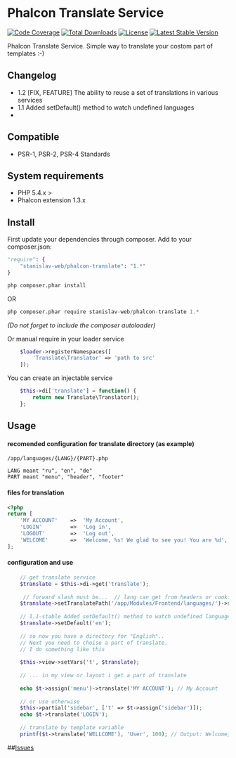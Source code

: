 # Phalcon Translate Service
[![Code Coverage](https://scrutinizer-ci.com/g/stanislav-web/phalcon-translate/badges/coverage.png?b=master)](https://scrutinizer-ci.com/g/stanislav-web/phalcon-translate/?branch=master) [![Total Downloads](https://poser.pugx.org/stanislav-web/phalcon-translate/downloads.svg)](https://packagist.org/packages/stanislav-web/phalcon-translate) [![License](https://poser.pugx.org/stanislav-web/phalcon-translate/license.svg)](https://packagist.org/packages/stanislav-web/phalcon-translate) [![Latest Stable Version](https://poser.pugx.org/stanislav-web/phalcon-translate/v/stable.svg)](https://packagist.org/packages/stanislav-web/phalcon-translate)

Phalcon Translate Service. Simple way to translate your costom part of templates :-)

## Changelog
- 1.2 [FIX, FEATURE] The ability to reuse a set of translations in various services
- 1.1 Added setDefault() method to watch undefined languages
- 
## Compatible
- PSR-1, PSR-2, PSR-4 Standards

## System requirements
- PHP 5.4.x >
- Phalcon extension 1.3.x

## Install
First update your dependencies through composer. Add to your composer.json:
```python
"require": {
    "stanislav-web/phalcon-translate": "1.*"
}
```
```python
php composer.phar install
```
OR
```python
php composer.phar require stanislav-web/phalcon-translate 1.*
```
_(Do not forget to include the composer autoloader)_

Or manual require in your loader service
```php
    $loader->registerNamespaces([
        'Translate\Translator' => 'path to src'
    ]);
```    
You can create an injectable service
```php
    $this->di['translate'] = function() {
        return new Translate\Translator();
    };
```
## Usage

#### recomended configuration for translate directory (as example)
```
/app/languages/{LANG}/{PART}.php

LANG meant "ru", "en", "de"
PART meant "menu", "header", "footer"
```
#### files for translation
```php
<?php
return [
    'MY ACCOUNT'    =>  'My Account',
    'LOGIN'         =>  'Log in',
    'LOGOUT'        =>  'Log out',
    'WELCOME'       =>  'Welcome, %s! We glad to see you! You are %d',
];
```
#### configuration and use
```php
    // get translate service
    $translate = $this->di->get('translate');
    
     // forward slash must be...  // lang can get from headers or cookies
    $translate->setTranslatePath('/app/Modules/Frontend/languages/')->setLanguage('en');
    
    // 1.1-stable Added setDefault() method to watch undefined languages
    $translate->setDefault('en');
    
    // so now you have a directory for "English".. 
    // Next you need to choise a part of translate.
    // I do something like this
    
    $this->view->setVars('t', $translate);
    
    // ... in my view or layout i get a part of translate
    
    echo $t->assign('menu')->translate('MY ACCOUNT'); // My Account
    
    // or use otherwise
    $this->partial('sidebar', ['t' => $t->assign('sidebar')]);
    echo $t->translate('LOGIN');
    
    // translate by template variable
    printf($t->translate('WELLCOME'), 'User', 100); // Output: Welcome,User! We glad to see you! You are 100
```

##[Issues](https://github.com/stanislav-web/phalcon-translate/issues "Issues")
